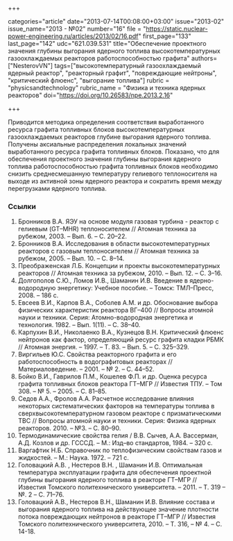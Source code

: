 +++

categories="article"
date="2013-07-14T00:08:00+03:00"
issue="2013-02"
issue_name="2013 - №02"
number="16"
file = "https://static.nuclear-power-engineering.ru/articles/2013/02/16.pdf"
first_page="133"
last_page="142"
udc="621.039.531"
title="Обеспечение проектного значения глубины выгорания ядерного топлива высокотемпературных газоохлаждаемых реакторов работоспособностью графита"
authors=["NesterovVN"]
tags=["высокотемпературный газоохлаждаемый ядерный реактор", "реакторный графит", "повреждающие нейтроны", "критический флюенс", "выгорание топлива"]
rubric = "physicsandtechnology"
rubric_name = "Физика и техника ядерных реакторов"
doi="https://doi.org/10.26583/npe.2013.2.16"

+++

Приводится методика определения соответствия выработанного ресурса графита топливных блоков высокотемпературных газоохлаждаемых реакторов глубине выгорания ядерного топлива. Получены аксиальные распределения локальных значений выработанного ресурса графита топливных блоков. Показано, что для обеспечения проектного значения глубины выгорания ядерного топлива работоспособностью графита топливных блоков необходимо снизить среднесмешанную температуру гелиевого теплоносителя на выходе из активной зоны ядерного реактора и сократить время между перегрузками ядерного топлива.

### Ссылки

1. Бронников В.А. ЯЭУ на основе модуля газовая турбина - реактор с гелиевым (GT–MHR) теплоносителем // Атомная техника за рубежом, 2003. – Вып. 6. – С. 20–22.
2. Бронников В.А. Исследования в области высокотемпературных реакторов с газовым теплоносителем // Атомная техника за рубежом, 2005. – Вып. 10. – С. 8–14.
3. Преображенская Л.Б. Концепции и проекты высокотемпературных реакторов // Атомная техника за рубежом, 2010. – Вып. 12. – С. 3–16.
4. Долгополов С.Ю., Ломов И.В., Шаманин И.В. Введение в ядерно-водородную энергетику: Учебное пособие. – Томск: ТМЛ–Пресс, 2008. – 186 с.
5. Евсеев В.И., Карпов В.А., Соболев А.М. и др. Обоснование выбора физических характеристик реактора ВГ–400 // Вопросы атомной науки и техники. Серия: Атомно-водородная энергетика и технология. 1982. – Вып. 1(11). – С. 38–40.
6. Карпухин В.И., Николаенко В.А., Кузнецов В.Н. Критический флюенс нейтронов как фактор, определяющий ресурс графита кладки РБМК // Атомная энергия. – 1997. – Т. 83. – Вып. 5. – С. 325–329.
7. Виргильев Ю.С. Свойства реакторного графита и его работоспособность в водографитовых реакторах // Материаловедение. – 2001. – № 2. – С. 44–52.
8. Бойко В.И., Гаврилов П.М., Кошелев Ф.П. и др. Оценка ресурса графита топливных блоков реактора ГТ–МГР // Известия ТПУ. – Том 308. – № 5. – 2005. – С. 81–85.
9. Седов А.А., Фролов А.А. Расчетное исследование влияния некоторых систематических факторов на температуры топлива в сверхвысокотемпературном газовом реакторе с призматическими ТВС // Вопросы атомной науки и техники. Серия: Физика ядерных реакторов. 2010. – №3. – С. 80–90.
10. Термодинамические свойства гелия / В.В. Сычев, А.А. Вассерман, А.Д. Козлов и др. ГСССД. – М.: Изд–во стандартов, 1984. – 320 с.
11. Варгафтик Н.Б. Справочник по теплофизическим свойствам газов и жидкостей. – М.: Наука. 1972. – 721 с.
12. Головацкий А.В. , Нестеров В.Н. , Шаманин И.В. Оптимальная температура эксплуатации графита для обеспечения проектной глубины выгорания ядерного топлива в реакторе ГТ–МГР // Известия Томского политехнического университета. – 2011. – Т. 319 – №. 2 – C. 71–76.
13. Головацкий А.В., Нестеров В.Н., Шаманин И.В. Влияние состава и выгорания ядерного топлива на действующее значение плотности потока повреждающих нейтронов в реакторе ГТ–МГР // Известия Томского политехнического университета, 2010. – Т. 316, – № 4. – C. 14-18.